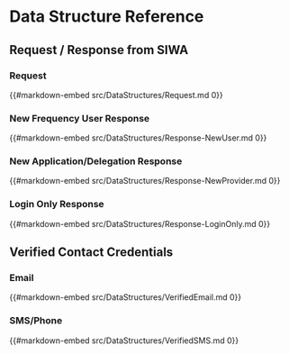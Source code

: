 # Data Structure Reference

## Request / Response from SIWA

### Request

{{#markdown-embed src/DataStructures/Request.md 0}}

### New Frequency User Response

{{#markdown-embed src/DataStructures/Response-NewUser.md 0}}

### New Application/Delegation Response

{{#markdown-embed src/DataStructures/Response-NewProvider.md 0}}

### Login Only Response

{{#markdown-embed src/DataStructures/Response-LoginOnly.md 0}}

## Verified Contact Credentials

### Email

{{#markdown-embed src/DataStructures/VerifiedEmail.md 0}}

### SMS/Phone

{{#markdown-embed src/DataStructures/VerifiedSMS.md 0}}
